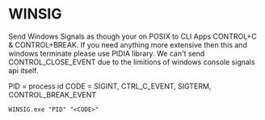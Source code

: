 # WINSIG
 Send Windows Signals as though your on POSIX to CLI Apps CONTROL+C & CONTROL+BREAK. If you need anything more extensive then this and windows terminate please use PIDIA library. We can't send CONTROL_CLOSE_EVENT due to the limitions of windows console signals api itself.
 
 PID = process id
 CODE = SIGINT, CTRL_C_EVENT, SIGTERM, CONTROL_BREAK_EVENT
 ```
 WINSIG.exe "PID" "<CODE>"
 ```
